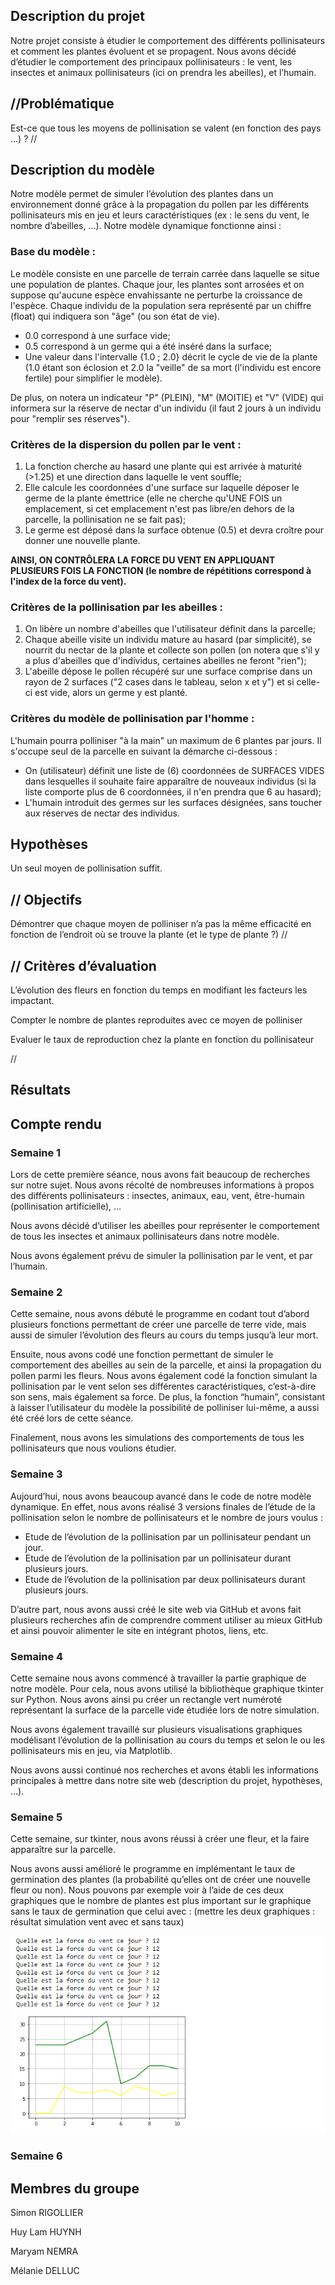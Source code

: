 ## Description du projet 

Notre projet consiste à étudier le comportement des différents pollinisateurs et comment les plantes évoluent et se propagent. Nous avons décidé d’étudier le comportement des principaux pollinisateurs : le vent, les insectes et animaux pollinisateurs (ici on prendra les abeilles), et l’humain.  


## //Problématique 

Est-ce que tous les moyens de pollinisation se valent (en fonction des pays …) ? // 


## Description du modèle  

Notre modèle permet de simuler l’évolution des plantes dans un environnement donné grâce à la propagation du pollen par les différents pollinisateurs mis en jeu et leurs caractéristiques (ex : le sens du vent, le nombre d’abeilles, ...). Notre modèle dynamique fonctionne ainsi : 


### Base du modèle :

Le modèle consiste en une parcelle de terrain carrée dans laquelle se situe une population de plantes. Chaque jour, les plantes sont arrosées et on suppose qu'aucune espèce envahissante ne perturbe la croissance de l'espèce. 
Chaque individu de la population sera représenté par un chiffre (float) qui indiquera son "âge" (ou son état de vie). 

- 0.0 correspond à une surface vide; 
- 0.5 correspond à un germe qui a été inséré dans la surface; 
- Une valeur dans l'intervalle {1.0 ; 2.0} décrit le cycle de vie de la plante (1.0 étant son éclosion et 2.0 la "veille" de sa mort (l'individu est encore fertile) pour simplifier le modèle). 
 
De plus, on notera un indicateur "P" (PLEIN), "M" (MOITIE) et "V" (VIDE) qui informera sur la réserve de nectar d'un individu (il faut 2 jours à un individu pour "remplir ses réserves"). 


### Critères de la dispersion du pollen par le vent :

1. La fonction cherche au hasard une plante qui est arrivée à maturité (>1.25) et une direction dans laquelle le vent souffle; 
2. Elle calcule les coordonnées d'une surface sur laquelle déposer le germe de la plante émettrice (elle ne cherche qu'UNE FOIS un emplacement, si cet emplacement n'est pas libre/en dehors de la parcelle, la pollinisation ne se fait pas); 
3. Le germe est déposé dans la surface obtenue (0.5) et devra croître pour donner une nouvelle plante. 
 
**AINSI, ON CONTRÔLERA LA FORCE DU VENT EN APPLIQUANT PLUSIEURS FOIS LA FONCTION (le nombre de répétitions correspond à l'index de la force du vent).**


### Critères de la pollinisation par les abeilles :

1. On libère un nombre d'abeilles que l'utilisateur définit dans la parcelle; 
2. Chaque abeille visite un individu mature au hasard (par simplicité), se nourrit du nectar de la plante et collecte son pollen (on notera que s'il y a plus d'abeilles que d'individus, certaines abeilles ne feront "rien"); 
3. L'abeille dépose le pollen récupéré sur une surface comprise dans un rayon de 2 surfaces ("2 cases dans le tableau, selon x et y") et si celle-ci est vide, alors un germe y est planté. 


### Critères du modèle de pollinisation par l'homme :

L'humain pourra polliniser "à la main" un maximum de 6 plantes par jours. Il s'occupe seul de la parcelle en suivant la démarche ci-dessous : 

- On (utilisateur) définit une liste de (6) coordonnées de SURFACES VIDES dans lesquelles il souhaite faire apparaître de nouveaux individus (si la liste comporte plus de 6 coordonnées, il n'en prendra que 6 au hasard); 
- L'humain introduit des germes sur les surfaces désignées, sans toucher aux réserves de nectar des individus. 


## Hypothèses 
Un seul moyen de pollinisation suffit. 

 

## // Objectifs

Démontrer que chaque moyen de polliniser n’a pas la même efficacité en fonction de l’endroit où se trouve la plante (et le type de plante ?) // 

 

## // Critères d’évaluation  

L’évolution des fleurs en fonction du temps en modifiant les facteurs les impactant. 

Compter le nombre de plantes reproduites avec ce moyen de polliniser 

Evaluer le taux de reproduction chez la plante en fonction du pollinisateur 

// 

 

## Résultats  


## Compte rendu


### Semaine 1 

Lors de cette première séance, nous avons fait beaucoup de recherches sur notre sujet. Nous avons récolté de nombreuses informations à propos des différents pollinisateurs : insectes, animaux, eau, vent, être-humain (pollinisation artificielle), … 

Nous avons décidé d’utiliser les abeilles pour représenter le comportement de tous les insectes et animaux pollinisateurs dans notre modèle. 

Nous avons également prévu de simuler la pollinisation par le vent, et par l’humain. 


### Semaine 2 

Cette semaine, nous avons débuté le programme en codant tout d’abord plusieurs fonctions permettant de créer une parcelle de terre vide, mais aussi de simuler l’évolution des fleurs au cours du temps jusqu’à leur mort.  

Ensuite, nous avons codé une fonction permettant de simuler le comportement des abeilles au sein de la parcelle, et ainsi la propagation du pollen parmi les fleurs. Nous avons également codé la fonction simulant la pollinisation par le vent selon ses différentes caractéristiques, c’est-à-dire son sens, mais également sa force. De plus, la fonction “humain”, consistant à laisser l’utilisateur du modèle la possibilité de polliniser lui-même, a aussi été créé lors de cette séance.  

Finalement, nous avons les simulations des comportements de tous les pollinisateurs que nous voulions étudier. 


### Semaine 3 

Aujourd’hui, nous avons beaucoup avancé dans le code de notre modèle dynamique. En effet, nous avons réalisé 3 versions finales de l’étude de la pollinisation selon le nombre de pollinisateurs et le nombre de jours voulus : 

- Etude de l’évolution de la pollinisation par un pollinisateur pendant un jour. 
- Etude de l’évolution de la pollinisation par un pollinisateur durant plusieurs jours. 
- Etude de l’évolution de la pollinisation par deux pollinisateurs durant plusieurs jours. 

D’autre part, nous avons aussi créé le site web via GitHub et avons fait plusieurs recherches afin de comprendre comment utiliser au mieux GitHub et ainsi pouvoir alimenter le site en intégrant photos, liens, etc. 

  
### Semaine 4 

Cette semaine nous avons commencé à travailler la partie graphique de notre modèle. Pour cela, nous avons utilisé la bibliothèque graphique tkinter sur Python. Nous avons ainsi pu créer un rectangle vert numéroté représentant la surface de la parcelle vide étudiée lors de notre simulation. 

Nous avons également travaillé sur plusieurs visualisations graphiques modélisant l’évolution de la pollinisation au cours du temps et selon le ou les pollinisateurs mis en jeu, via Matplotlib. 

Nous avons aussi continué nos recherches et avons établi les informations principales à mettre dans notre site web (description du projet, hypothèses, ...).

  
### Semaine 5

Cette semaine, sur tkinter, nous avons réussi à créer une fleur, et la faire apparaître sur la parcelle. 

Nous avons aussi amélioré le programme en implémentant le taux de germination des plantes (la probabilité qu’elles ont de créer une nouvelle fleur ou non). Nous pouvons par exemple voir à l’aide de ces deux graphiques que le nombre de plantes est plus important sur le graphique sans le taux de germination que celui avec :
(mettre les deux graphiques : résultat simulation vent avec et sans taux)
<center>
 
![Taux_vent](https://raw.githubusercontent.com/are-dynamic-2022-g3/Pollinisation/gh-pages/Images/Vent_avec_taux.PNG)
 
 </center>

### Semaine 6


## Membres du groupe 

Simon RIGOLLIER 

Huy Lam HUYNH 

Maryam NEMRA

Mélanie DELLUC 
